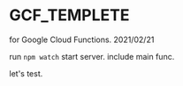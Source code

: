 # GCF_TEMPLETE
for Google Cloud Functions. 2021/02/21

run `npm watch` start server.
include main func.

let's test.
